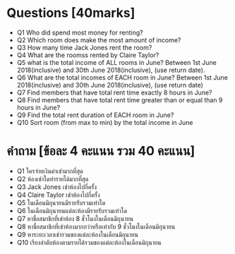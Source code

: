 # Questions [40marks]
* Q1 Who did spend most money for renting?
* Q2 Which room does make the most amount of income?
* Q3 How many time Jack Jones rent the room?
* Q4 What are the roomss rented by Claire Taylor?
* Q5 what is the total income of ALL rooms in June? Between 1st June 2018(inclusive) and 30th June 2018(inclusive), (use return date).
* Q6 What are the total incomes of EACH room in June? Between 1st June 2018(inclusive) and 30th June 2018(inclusive), (use return date) 
* Q7 Find members that have total rent time exactly 8 hours in June?
* Q8 Find members that have total rent time greater than or equal than 9 hours in June?
* Q9 Find the total rent duration of EACH room in June?
* Q10 Sort room (from max to min) by the total income in June

# คำถาม [ข้อละ 4 คะแนน รวม 40 คะแนน]
* Q1 ใครจ่ายเงินค่าเช่ามากที่สุด
* Q2 ห้องเช่าใดทำรายได้มากที่สุด
* Q3 Jack Jones เช่าห้องไปกี่ครั้ง
* Q4 Claire Taylor เช่าห้องไปกี่ครั้ง
* Q5 ในเดือนมิถุนายนมีรายรับรวมเท่าใด
* Q6 ในเดือนมิถุนายนแต่ละห้องมีรายรับรวมเท่าใด
* Q7 หาชื่อสมาชิกที่เช่าห้อง 8 ชั่วโมงในเดือนมิถุนายน
* Q8 หาชื่อสมาชิกที่เช่าห้องมากกว่าหรือเท่ากับ 9 ชั่วโมงในเดือนมิถุนายน
* Q9 หาระยะเวลาเช่ารวมของแต่ละห้องในเดือนมิถุนายน
* Q10 เรียงลำดับห้องตามรายได้รวมของแต่ละห้องในเดือนมิถุนายน
